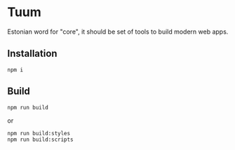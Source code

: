 # Tuum
Estonian word for "core", it should be set of tools to build modern web apps.

## Installation
```shell
npm i
```

## Build
```shell
npm run build
```
or
```shell
npm run build:styles
npm run build:scripts
```